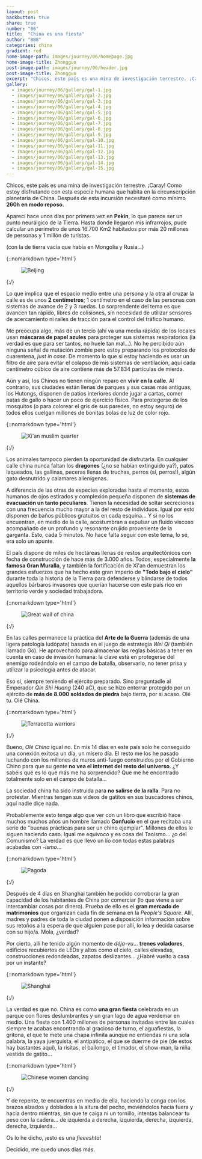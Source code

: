 ```yaml
---
layout: post
backbutton: true
share: true
number: "06"
title:  "China es una fiesta"
author: "BB8"
categories: china
gradient: red
home-image-path: images/journey/06/homepage.jpg
home-image-title: Zhongguo
post-image-path: images/journey/06/header.jpg
post-image-title: Zhongguo
excerpt: "Chicos, este país es una mina de investigación terrestre. ¡Caray! Como estoy disfrutando con esta especie humana que habita en la circunscripción planetaria de China. Después de esta incursión necesitaré como mínimo 260h en modo reposo."
gallery: 
  - images/journey/06/gallery/gal-1.jpg
  - images/journey/06/gallery/gal-2.jpg
  - images/journey/06/gallery/gal-3.jpg
  - images/journey/06/gallery/gal-4.jpg
  - images/journey/06/gallery/gal-5.jpg
  - images/journey/06/gallery/gal-6.jpg
  - images/journey/06/gallery/gal-7.jpg
  - images/journey/06/gallery/gal-8.jpg
  - images/journey/06/gallery/gal-9.jpg
  - images/journey/06/gallery/gal-10.jpg
  - images/journey/06/gallery/gal-11.jpg
  - images/journey/06/gallery/gal-12.jpg
  - images/journey/06/gallery/gal-13.jpg
  - images/journey/06/gallery/gal-14.jpg
  - images/journey/06/gallery/gal-15.jpg
---
```



Chicos, este país es una mina de investigación terrestre. ¡Caray! Como estoy disfrutando con esta especie humana que habita en la circunscripción planetaria de China. Después de esta incursión necesitaré como mínimo **260h en modo reposo**.  

Aparecí hace unos días por primera vez en **Pekín**, lo que parece ser un punto neurálgico de la Tierra. Hasta donde llegaron mis infrarrojos, pude calcular un perímetro de unos 16.700 Km2 habitados por más 20 millones de personas y 1 millón de turistas.

(con la de tierra vacía que había en Mongolia y Rusia...)

{::nomarkdown type='html'}
<figure>
  <img  class="lazy" src='/{{ "images/journey/06/post-1.jpg" | prepend:site.baseurl }}' alt="Beijing">
</figure>
{:/}

Lo que implica que el espacio medio entre una persona y la otra al cruzar la calle es de unos **2 centímetros**; 1 centímetro en el caso de las personas con sistemas de avance de 2 y 3 ruedas. Lo sorprendente del tema es que avancen tan rápido, libres de colisiones, sin necesidad de utilizar sensores de acercamiento ni raíles de tracción para el control del tráfico humano.  

Me preocupa algo, más de un tercio (ahí va una media rápida) de los locales usan **máscaras de papel azules** para proteger sus sistemas respiratorios (la verdad es que para ser tantos, no huele tan mal...). No he percibido aún ninguna señal de mutación zombie pero estoy preparando los protocolos de cuarentena, *just in case*. De momento lo que si estoy haciendo es usar un filtro de aire para evitar el colapso de mis sistemas de ventilación, aquí cada centímetro cúbico de aire contiene más de 57.834 partículas de mierda. 

Aún y así, los Chinos no tienen ningún reparo en **vivir en la calle**. Al contrario, sus ciudades están llenas de parques y sus casas más antiguas, los Hutongs, disponen de patios interiores donde jugar a cartas, comer patas de gallo o hacer un poco de ejercicio físico. Para protegerse de los mosquitos (o para colorear el gris de sus paredes, no estoy seguro) de todos ellos cuelgan millones de bonitas bolas de luz de color rojo. 

{::nomarkdown type='html'}
<figure>
  <img  class="lazy" src='/{{ "images/journey/06/post-2.jpg" | prepend:site.baseurl }}' alt="Xi'an muslim quarter">
</figure>
{:/}


Los animales tampoco pierden la oportunidad de disfrutarla. En cualquier calle china nunca faltan los **dragones** (¿no se habían extinguido ya?), patos laqueados, las gallinas, peceras llenas de truchas, perros (sí, perros!), algún gato desnutrido y calamares alienígenas.

A diferencia de las otras de especies exploradas hasta el momento, estos humanos de ojos estirados y complexión pequeña disponen de **sistemas de evacuación un tanto peculiares**. Tienen la necesidad de soltar secreciones con una frecuencia mucho mayor a la del resto de individuos. Igual por esto disponen de baños públicos gratuitos en cada esquina... Y si no los encuentran, en medio de la calle, acostumbran a expulsar un fluido viscoso acompañado de un profundo y resonante crujido proveniente de la garganta. Esto, cada 5 minutos. No hace falta seguir con este tema, lo sé, era solo un apunte.

El país dispone de miles de hectáreas llenas de restos arquitectónicos con fecha de construcción de hace más de 3.000 años. Todos, especialmente **la famosa Gran Muralla**, y también la fortificación de Xi'an demuestran los grandes esfuerzos que ha hecho este gran Imperio de **"Todo bajo el cielo"** durante toda la historia de la Tierra para defenderse y blindarse de todos aquellos bárbaros invasores que querían hacerse con este país rico en territorio verde y sociedad trabajadora.

{::nomarkdown type='html'}
<figure>
  <img  class="lazy" src='/{{ "images/journey/06/post-3.jpg" | prepend:site.baseurl }}' alt="Great wall of china">
</figure>
{:/}

En las calles permanece la práctica del **Arte de la Guerra** (además de una ligera patología ludópata) basada en el juego de estrategia *Wei Qi* (también llamado Go). He aprovechado para almacenar las reglas básicas a tener en cuenta en caso de invasión humana: la clave está en protegerse del enemigo rodeándolo en el campo de batalla, observarlo, no tener prisa y utilizar la psicología antes de atacar. 

Eso sí,  siempre teniendo el ejército preparado. Sino preguntadle al Emperador *Qin Shi Huang* (240 aC), que se hizo enterrar protegido por un ejército de **más de 8.000 soldados de piedra** bajo tierra, por si acaso. Olé tu. Olé China.

{::nomarkdown type='html'}
<figure>
  <img  class="lazy" src='/{{ "images/journey/06/post-4.jpg" | prepend:site.baseurl }}' alt="Terracotta warriors">
</figure>
{:/}
 
Bueno, *Olé China* igual no. En mis 14 días en este país solo he conseguido una conexión exitosa un día, un mísero día. El resto me los he pasado luchando con los millones de muros anti-fuego construidos por el Gobierno Chino para que su gente **no vea el internet del resto del universo**. ¿Y sabéis qué es lo que más me ha sorprendido? Que me he encontrado totalmente solo en el campo de batalla... 

La sociedad china ha sido instruida para **no salirse de la ralla**. Para no protestar. Mientras tengan sus videos de gatitos en sus buscadores chinos, aquí nadie dice nada.

Probablemente esto tenga algo que ver con un libro que escribió hace muchos muchos años un hombre llamado **Confucio** en el que recitaba una serie de "buenas prácticas para ser un chino ejemplar". Millones de ellos le siguen haciendo caso. Igual me equivoco y es cosa del Taoísmo... ¿o del Comunismo? La verdad es que llevo un lío con todas estas palabras acabadas con *-ismo*...

{::nomarkdown type='html'}
<figure>
  <img  class="lazy" src='/{{ "images/journey/06/post-5.jpg" | prepend:site.baseurl }}' alt="Pagoda">
</figure>
{:/}

Después de 4 días en Shanghai también he podido corroborar la gran capacidad de los habitantes de China por comerciar (lo que viene a ser intercambiar cosas por dinero). Prueba de ello es el **gran mercado de matrimonios** que organizan cada fin de semana en la *People's Square*. Allí, madres y padres de toda la ciudad ponen a disposición información sobre sus retoños a la espera de que alguien pase por allí, lo lea y decida casarse con su hijo/a. Mola, ¿verdad?

Por cierto, allí he tenido algún momento de *déja-vu*... **trenes voladores**, edificios recubiertos de LEDs y altos como el cielo, calles elevadas, construcciones redondeadas, zapatos deslizantes... ¿Habré vuelto a casa por un instante?

{::nomarkdown type='html'}
<figure>
  <img  class="lazy" src='/{{ "images/journey/06/post-6.jpg" | prepend:site.baseurl }}' alt="Shanghai">
</figure>
{:/}

La verdad es que no. China es como **una gran fiesta** celebrada en un parque con flores deslumbrantes y un gran lago de agua verdemar en medio. Una fiesta con 1.400 millones de personas invitadas entre las cuales siempre te acabas encontrando al gracioso de turno, el aguafiestas, la gritona, el que te mete una chapa infinita aunque no entiendas ni una sola palabra, la yaya juerguista, el antipático, el que se duerme de pie (de estos hay bastantes aquí), la risitas, el bailongo, el timador, el show-man, la niña vestida de gatito...

{::nomarkdown type='html'}
<figure>
  <img  class="lazy" src='/{{ "images/journey/06/post-7.jpg" | prepend:site.baseurl }}' alt="Chinese women dancing">
</figure>
{:/}

Y de repente, te encuentras en medio de ella, haciendo la conga con los brazos alzados y doblados a la altura del pecho, moviéndolos hacia fuera y hacia dentro mientras, sin que te caiga ni un tornillo, intentas balancear tu peso con la cadera... de izquierda a derecha, izquierda, derecha, izquierda, derecha, izquierda...

Os lo he dicho, ¡esto es una *fieeeshta*!

Decidido, me quedo unos días más.